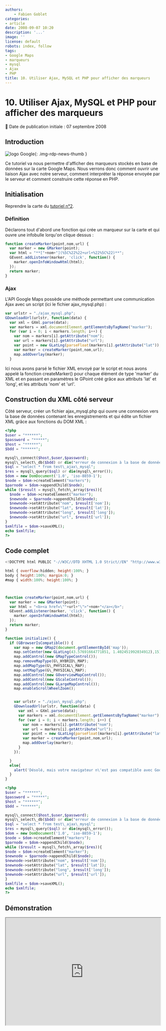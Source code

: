 ```yaml
---
authors:
    - Fabien Goblet
categories:
- article
date: 2008-09-07 10:20
description: '...'
image: ''
license: default
robots: index, follow
tags:
- Google Maps
- marqueurs
- mysql
- Ajax
- PHP
title: 10. Utiliser Ajax, MySQL et PHP pour afficher des marqueurs
---
```


# 10. Utiliser Ajax, MySQL et PHP pour afficher des marqueurs

:calendar: Date de publication initiale : 07 septembre 2008

## Introduction

![logo Google](https://cdn.geotribu.fr/img/logos-icones/entreprises_association/google/google.webp "logo Google"){: .img-rdp-news-thumb }

Ce tutoriel va nous permettre d'afficher des marqueurs stockés en base de données sur la carte Google Maps. Nous verrons donc comment ouvrir une liaison Ajax avec notre serveur, comment interpréter la réponse envoyée par le serveur et comment construire cette réponse en PHP.  

## Initialisation

Reprendre la carte du [tutoriel n°2](http://www.geotribu.net/node/13).  

### Définition

Déclarons tout d'abord une fonction qui crée un marqueur sur la carte et qui ouvre une infobulle lorqu'on clique dessus :  

```javascript
function createMarker(point,nom,url) {  
  var marker = new GMarker(point);  
  var html = "**["+nom+"](%5C%22%22+url+%22%5C%22)**";  
  GEvent.addListener(marker, 'click', function() {  
    marker.openInfoWindowHtml(html);  
  });  
  return marker;  
}
```

### Ajax

L'API Google Maps possède une méthode permettant une communication Ajax avec un script (ici le fichier ajax\_mysql.php) :  

```javascript
var urlstr = "./ajax_mysql.php";  
GDownloadUrl(urlstr, function(data) {  
  var xml = GXml.parse(data);  
  var markers = xml.documentElement.getElementsByTagName("marker");  
  for (var i = 0; i < markers.length; i++) {  
    var nom = markers[i].getAttribute("nom");  
    var url = markers[i].getAttribute("url");  
    var point = new GLatLng(parseFloat(markers[i].getAttribute("lat")),parseFloat(markers[i].getAttribute("long")));  
    var marker = createMarker(point,nom,url);  
    map.addOverlay(marker);  
  }
```  

Ici nous avons parsé le fichier XML envoyé par le script et nous avons appelé la fonction createMarker() pour chaque élément de type 'marker' du XML et en passant en paramètres le GPoint créé grâce aux attributs 'lat' et 'long', et les attributs 'nom' et 'url'.  

## Construction du XML côté serveur

Côté serveur, créer un fichier ajax\_mysql.php qui ouvre une connexion vers la base de données contenant les enregistrements et qui édite un fichier XML grâce aux fonctions du DOM XML :  

```php
<?php
$user = "******";  
$password = "*****";  
$host = "******";  
$bdd = "******";

mysql\_connect($host,$user,$password);  
mysql\_select\_db($bdd) or die("erreur de connexion à la base de données");  
$sql = "select * from test\_ajax\_mysql";  
$res = mysql\_query($sql) or die(mysql\_error());  
$dom = new DomDocument('1.0', 'iso-8859-1');  
$node = $dom->createElement("markers");  
$parnode = $dom->appendChild($node);  
while ($result = mysql\_fetch\_array($res)){  
  $node = $dom->createElement("marker");  
  $newnode = $parnode->appendChild($node);  
  $newnode->setAttribute("nom", $result['nom']);  
  $newnode->setAttribute("lat", $result['lat']);  
  $newnode->setAttribute("long", $result['long']);  
  $newnode->setAttribute("url", $result['url']);  
}  
$xmlfile = $dom->saveXML();  
echo $xmlfile;
?>
```

## Code complet

```javascript
<!DOCTYPE html PUBLIC "-//W3C//DTD XHTML 1.0 Strict//EN" "http://www.w3.org/TR/xhtml1/DTD/xhtml1-strict.dtd">

html { overflow:hidden; height:100%; }
body { height:100%; margin:0; }
#map { width:100%; height:100%; }



function createMarker(point,nom,url) {
  var marker = new GMarker(point);
  var html = "<b><a href=\""+url+"\">"+nom+"</a></b>";
  GEvent.addListener(marker, 'click', function() {
    marker.openInfoWindowHtml(html);
  });
  return marker;
}

function initialize() {
  if (GBrowserIsCompatible()) {
    var map = new GMap2(document.getElementById('map'));
    map.setCenter(new GLatLng(43.57691664771851, 1.402451992034912),15);
    map.addControl(new GMapTypeControl());
    map.removeMapType(G\_HYBRID\_MAP);
    map.addMapType(G\_PHYSICAL\_MAP);
    map.setMapType(G\_PHYSICAL\_MAP);
    map.addControl(new GOverviewMapControl());
    map.addControl(new GScaleControl());
    map.addControl(new GLargeMapControl());
    map.enableScrollWheelZoom();


    var urlstr = "./ajax\_mysql.php";
    GDownloadUrl(urlstr, function(data) {
      var xml = GXml.parse(data);
      var markers = xml.documentElement.getElementsByTagName("marker");
      for (var i = 0; i < markers.length; i++) {
        var nom = markers[i].getAttribute("nom");
        var url = markers[i].getAttribute("url");
        var point = new GLatLng(parseFloat(markers[i].getAttribute("lat")),parseFloat(markers[i].getAttribute("long")));
        var marker = createMarker(point,nom,url);
        map.addOverlay(marker);
      }
    });

  }
  else{
    alert('Désolé, mais votre navigateur n\'est pas compatible avec Google Maps');
  }
}
```  

```php
<?php
$user = "******";  
$password = "*****";  
$host = "******";  
$bdd = "******";

mysql\_connect($host,$user,$password);  
mysql\_select\_db($bdd) or die("erreur de connexion à la base de données");  
$sql = "select * from test\_ajax\_mysql";  
$res = mysql\_query($sql) or die(mysql\_error());  
$dom = new DomDocument('1.0', 'iso-8859-1');  
$node = $dom->createElement("markers");  
$parnode = $dom->appendChild($node);  
while ($result = mysql\_fetch\_array($res)){  
$node = $dom->createElement("marker");  
$newnode = $parnode->appendChild($node);  
$newnode->setAttribute("nom", $result['nom']);  
$newnode->setAttribute("lat", $result['lat']);  
$newnode->setAttribute("long", $result['long']);  
$newnode->setAttribute("url", $result['url']);  
}  
$xmlfile = $dom->saveXML();  
echo $xmlfile;
?>
```  

## Démonstration

<iframe src="http://88.191.39.115/fabien/geotribu/%5bgeotribu%5d_Google-Maps_tuto10.html" height="350px" width="100%">

[Résultat pleine page](http://88.191.39.115/fabien/geotribu/%5bgeotribu%5d_Google-Maps_tuto10.html)

## Remarques

Toujours se référer à l'API Google Maps - [Google Maps API Reference](http://code.google.com/apis/maps/documentation/reference.html) pour les différentes classes, méthodes et options utilisées. Cette méthode d'affichage de marqueur (on pourrait de la même manière afficher des polylignes ou des polygônes) n'est viable que pour un petit nombre d'enregistrements. En effet, à partir d'une centaine de points à afficher, cette méthode arrive à ses limites. Dans ce cas, il devient obligatoire de 'fournir' des informations au script tels que l'extension géographique de la carte, d'utiliser une base de données avec une extension spatiale (par exemple [PostgreSQL](http://www.postgresql.org/) et [PostGIS](http://postgis.refractions.net/)) et / ou de 'clusteriser' les enregistrements (cf. [la carte des membres du forum Georezo](http://georezo.net/forum/map.php?sel=cv_user))

## Conclusion

Ce tutoriel décrit les étapes pour afficher des marqueurs via Ajax depuis un script PHP et une base de données MySQL. Le manuel des fonctions DOM XML se trouve [ici](http://www.manuelphp.com/php/ref.domxml.php). On peut imaginer une application de suivi de flotte de véhicules (ou de tortues marines ...) via cette méthode : les véhicules (ou les tortues) transmettant leurs coordonnées à la base de données, et de relancer la fonction GDownloadUrl() toutes les 30 secondes par exemple.

----

## Auteur {: data-search-exclude }

--8<-- "content/team/fgob.md"
